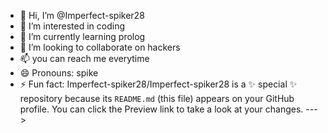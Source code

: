 - 👋 Hi, I’m @Imperfect-spiker28
- 👀 I’m interested in coding
- 🌱 I’m currently learning prolog
- 💞️ I’m looking to collaborate on hackers
- 📫 you can reach me everytime
- 😄 Pronouns: spike
- ⚡ Fun fact: 
Imperfect-spiker28/Imperfect-spiker28 is a ✨ special ✨ repository because its `README.md` (this file) appears on your GitHub profile.
You can click the Preview link to take a look at your changes.
--->
